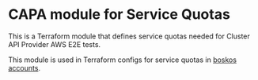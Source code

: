 # CAPA module for Service Quotas

This is a Terraform module that defines service quotas needed for
Cluster API Provider AWS E2E tests.

This module is used in Terraform configs for service quotas in
[boskos accounts](../../boskos/).
